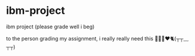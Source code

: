 # ibm-project
ibm project (please grade well i beg) 


to the person grading my assignment, i really really need this 🥲🥲🙏❤️🐈(┬┬﹏┬┬)
